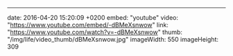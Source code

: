 ---
date: 2016-04-20 15:20:09 +0200
embed: "youtube"
video: "https://www.youtube.com/embed/-dBMeXsnwow"
link:  "https://www.youtube.com/watch?v=-dBMeXsnwow"
thumb: "/img/life/video_thumb/dBMeXsnwow.jpg"
imageWidth: 550
imageHeight: 309
